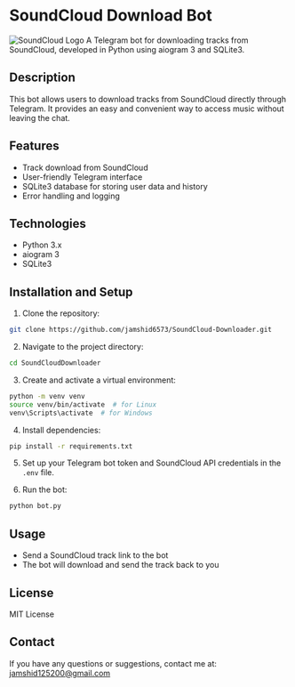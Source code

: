 # SoundCloud Download Bot
![SoundCloud Logo](https://upload.wikimedia.org/wikipedia/commons/thumb/7/78/Soundcloud_logo.svg/2880px-Soundcloud_logo.svg.png)
A Telegram bot for downloading tracks from SoundCloud, developed in Python using aiogram 3 and SQLite3.

## Description

This bot allows users to download tracks from SoundCloud directly through Telegram. It provides an easy and convenient way to access music without leaving the chat.

## Features

- Track download from SoundCloud
- User-friendly Telegram interface
- SQLite3 database for storing user data and history
- Error handling and logging

## Technologies

- Python 3.x
- aiogram 3
- SQLite3

## Installation and Setup

1. Clone the repository:

```bash
git clone https://github.com/jamshid6573/SoundCloud-Downloader.git
```

2. Navigate to the project directory:

```bash
cd SoundCloudDownloader
```

3. Create and activate a virtual environment:

```bash
python -m venv venv
source venv/bin/activate  # for Linux
venv\Scripts\activate  # for Windows
```

4. Install dependencies:

```bash
pip install -r requirements.txt
```

5. Set up your Telegram bot token and SoundCloud API credentials in the `.env` file.

6. Run the bot:

```bash
python bot.py
```

## Usage

- Send a SoundCloud track link to the bot
- The bot will download and send the track back to you

## License

MIT License

## Contact

If you have any questions or suggestions, contact me at: [jamshid125200@gmail.com](mailto:jamshid125200@gmail.com)
